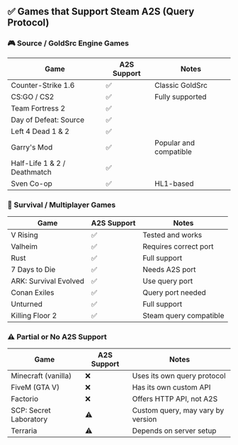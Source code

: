 ## ✅ Games that Support Steam A2S (Query Protocol)

### 🎮 Source / GoldSrc Engine Games
| Game                      | A2S Support | Notes                  |
|---------------------------|-------------|-------------------------|
| Counter-Strike 1.6        | ✅           | Classic GoldSrc        |
| CS:GO / CS2               | ✅           | Fully supported         |
| Team Fortress 2           | ✅           |                        |
| Day of Defeat: Source     | ✅           |                        |
| Left 4 Dead 1 & 2         | ✅           |                        |
| Garry's Mod               | ✅           | Popular and compatible |
| Half-Life 1 & 2 / Deathmatch | ✅        |                        |
| Sven Co-op                | ✅           | HL1-based               |

### 🧪 Survival / Multiplayer Games
| Game                      | A2S Support | Notes                        |
|---------------------------|-------------|-------------------------------|
| V Rising                  | ✅           | Tested and works             |
| Valheim                   | ✅           | Requires correct port         |
| Rust                      | ✅           | Full support                  |
| 7 Days to Die             | ✅           | Needs A2S port                |
| ARK: Survival Evolved     | ✅           | Use query port                |
| Conan Exiles              | ✅           | Query port needed             |
| Unturned                  | ✅           | Full support                  |
| Killing Floor 2           | ✅           | Steam query compatible        |

### ⚠️ Partial or No A2S Support
| Game                      | A2S Support | Notes                                  |
|---------------------------|-------------|-----------------------------------------|
| Minecraft (vanilla)       | ❌           | Uses its own query protocol             |
| FiveM (GTA V)             | ❌           | Has its own custom API                  |
| Factorio                  | ❌           | Offers HTTP API, not A2S                |
| SCP: Secret Laboratory    | ⚠️           | Custom query, may vary by version       |
| Terraria                  | ⚠️           | Depends on server setup                 |
